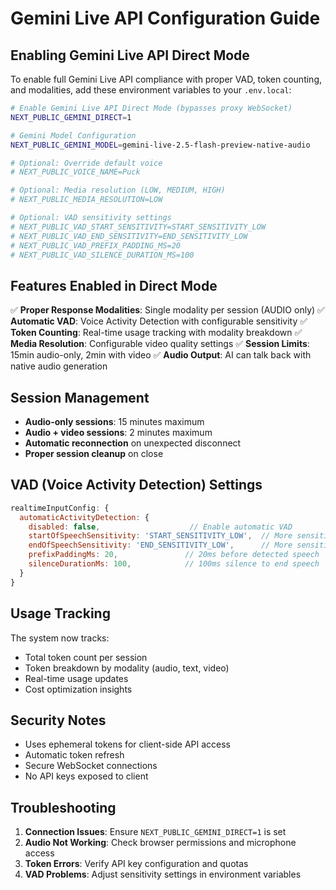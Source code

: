 # Gemini Live API Configuration Guide

## Enabling Gemini Live API Direct Mode

To enable full Gemini Live API compliance with proper VAD, token counting, and modalities, add these environment variables to your `.env.local`:

```bash
# Enable Gemini Live API Direct Mode (bypasses proxy WebSocket)
NEXT_PUBLIC_GEMINI_DIRECT=1

# Gemini Model Configuration
NEXT_PUBLIC_GEMINI_MODEL=gemini-live-2.5-flash-preview-native-audio

# Optional: Override default voice
# NEXT_PUBLIC_VOICE_NAME=Puck

# Optional: Media resolution (LOW, MEDIUM, HIGH)
# NEXT_PUBLIC_MEDIA_RESOLUTION=LOW

# Optional: VAD sensitivity settings
# NEXT_PUBLIC_VAD_START_SENSITIVITY=START_SENSITIVITY_LOW
# NEXT_PUBLIC_VAD_END_SENSITIVITY=END_SENSITIVITY_LOW
# NEXT_PUBLIC_VAD_PREFIX_PADDING_MS=20
# NEXT_PUBLIC_VAD_SILENCE_DURATION_MS=100
```

## Features Enabled in Direct Mode

✅ **Proper Response Modalities**: Single modality per session (AUDIO only)
✅ **Automatic VAD**: Voice Activity Detection with configurable sensitivity
✅ **Token Counting**: Real-time usage tracking with modality breakdown
✅ **Media Resolution**: Configurable video quality settings
✅ **Session Limits**: 15min audio-only, 2min with video
✅ **Audio Output**: AI can talk back with native audio generation

## Session Management

- **Audio-only sessions**: 15 minutes maximum
- **Audio + video sessions**: 2 minutes maximum
- **Automatic reconnection** on unexpected disconnect
- **Proper session cleanup** on close

## VAD (Voice Activity Detection) Settings

```javascript
realtimeInputConfig: {
  automaticActivityDetection: {
    disabled: false,                    // Enable automatic VAD
    startOfSpeechSensitivity: 'START_SENSITIVITY_LOW',  // More sensitive
    endOfSpeechSensitivity: 'END_SENSITIVITY_LOW',      // More sensitive
    prefixPaddingMs: 20,               // 20ms before detected speech
    silenceDurationMs: 100,            // 100ms silence to end speech
  }
}
```

## Usage Tracking

The system now tracks:
- Total token count per session
- Token breakdown by modality (audio, text, video)
- Real-time usage updates
- Cost optimization insights

## Security Notes

- Uses ephemeral tokens for client-side API access
- Automatic token refresh
- Secure WebSocket connections
- No API keys exposed to client

## Troubleshooting

1. **Connection Issues**: Ensure `NEXT_PUBLIC_GEMINI_DIRECT=1` is set
2. **Audio Not Working**: Check browser permissions and microphone access
3. **Token Errors**: Verify API key configuration and quotas
4. **VAD Problems**: Adjust sensitivity settings in environment variables
